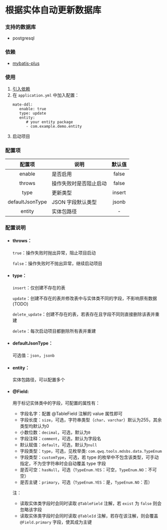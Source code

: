 # 根据实体自动更新数据库

### 支持的数据库

- postgresql

### 依赖

- [mybatis-plus](https://github.com/baomidou/mybatis-plus)

### 使用

1. [引入依赖](https://search.maven.org/artifact/io.github.strange-qwq/mate-ddl-spring-boot-starter)
2. 在 `application.yml` 中加入配置：
   ```
   mate-ddl:
      enable: true
      type: update
      entity:
         # your entity package
         - com.example.demo.entity
   ```
3. 启动项目

### 配置项

|       配置项       | 说明          |  默认值   |
|:---------------:|-------------|:------:|
|     enable      | 是否启用        | false  |
|     throws      | 操作失败时是否阻止启动 | false  |
|      type       | 更新类型        | insert |
| defaultJsonType | JSON 字段默认类型 | jsonb  |
|     entity      | 实体包路径       |   -    |

### 配置说明

* #### throws：
  `true`：操作失败时抛出异常，阻止项目启动

  `false`：操作失败时不抛出异常，继续启动项目

* #### type：
  `insert`：仅创建不存在的表

  `update`：创建不存在的表并修改表中与实体类不同的字段，不影响原有数据(TODO)

  `delete_update`：创建不存在的表，若表存在且字段不同则直接删除该表并重建

  `delete`：每次启动项目都删除所有表并重建

* #### defaultJsonType：
  可选值：`json`，`jsonb`

* #### entity：
  实体包路径，可以配置多个

* #### @Field:
  用于标记实体类中的字段，可配置的属性有：
    * 字段名字：配置 @TableField 注解的 value 属性即可
    * 字段长度：`size`，可选，字符串类型（`char`、`varchar`）默认为255，其余类型均默认为0
    * 小数位数：`decimal`，可选，默认为`0`
    * 字段注释：`comment`，可选，默认为字段名
    * 默认赋值：`default`，可选，默认为`null`
    * 字段类型：`type`，可选，见枚举类: `com.qwq.tools.mdsbs.data.TypeEnum`
    * 字段类型：`customType`，可选，若 type 的枚举中不包含该类型，可手动指定，不为空字符串时会自动覆盖 type 字段
    * 是否可空：`hasNull`，可选（`TypeEnum.YES`：可空，`TypeEnum.NO`：不可空）
    * 是否主键：`primary`，可选（`TypeEnum.YES`：是，`TypeEnum.NO`：否）

  注：
    * 读取实体类字段时会同时读取 `@TableField` 注解，若 `exist` 为 `false` 则会忽略该字段
    * 读取实体类字段时会同时读取 `@TableId` 注解，若存在该注解，则会覆盖 `@Field.primary` 字段，使其成为主键